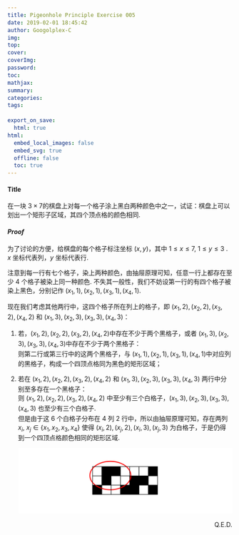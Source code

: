 ```yaml
---
title: Pigeonhole Principle Exercise 005
date: 2019-02-01 18:45:42
author: Googolplex-C
img: 
top: 
cover: 
coverImg: 
password: 
toc: 
mathjax: 
summary: 
categories: 
tags:

export_on_save:
  html: true
html:
  embed_local_images: false
  embed_svg: true
  offline: false
  toc: true
---
```


#### Title

在一块 $3\times 7​$ 的棋盘上对每一个格子涂上黑白两种颜色中之一，试证：棋盘上可以划出一个矩形子区域，其四个顶点格的颜色相同.

<!-- more -->

#### *Proof*

为了讨论的方便，给棋盘的每个格子标注坐标 $(x,y)$，其中 $1 \leq x \leq 7, \  1 \leq y \leq 3$ . $x$ 坐标代表列，$y$ 坐标代表行. 

注意到每一行有七个格子，染上两种颜色，由抽屉原理可知，任意一行上都存在至少 $4$ 个格子被染上同一种颜色. 不失其一般性，我们不妨设第一行的有四个格子被染上黑色，分别记作 $(x_1,1),(x_2,1),(x_3,1),(x_4,1)$. 

现在我们考虑其他两行中，这四个格子所在列上的格子，即 $(x_1,2),(x_2,2),(x_3,2),(x_4,2)$ 和 $(x_1,3),(x_2,3),(x_3,3),(x_4,3)$：

1. 若，$(x_1,2),(x_2,2),(x_3,2),(x_4,2)​$ 中存在不少于两个黑格子，或者 $(x_1,3),(x_2,3),(x_3,3),(x_4,3)​$ 中存在不少于两个黑格子：  
    则第二行或第三行中的这两个黑格子，与 $(x_1,1),(x_2,1),(x_3,1),(x_4,1)​$ 中对应列的黑格子，构成一个四顶点格同为黑色的矩形区域；

2. 若在 $(x_1,2),(x_2,2),(x_3,2),(x_4,2)$ 和 $(x_1,3),(x_2,3),(x_3,3),(x_4,3)$ 两行中分别至多存在一个黑格子：  
    则 $(x_1,2),(x_2,2),(x_3,2),(x_4,2)$ 中至少有三个白格子，$(x_1,3),(x_2,3),(x_3,3),(x_4,3)$ 也至少有三个白格子.  
    但是由于这 $6$ 个白格子分布在 $4$ 列 $2$ 行中，所以由抽屉原理可知，存在两列 $x_i, \ x_j  \in \{x_1, x_2, x_3, x_4\}$ 使得 $(x_i,2),(x_j,2),(x_i,3),(x_j,3)$ 为白格子，于是仍得到一个四顶点格颜色相同的矩形区域.   
    
    ![geogebra-export.svg](./geogebra-export.svg)

<p align="right"> Q.E.D. </p>



